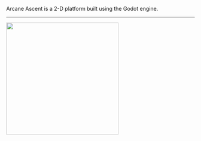 Arcane Ascent is a 2-D platform built using the Godot engine.
<hr>
<img src="https://craftedbymatthew.site/images/godot.png"height="300px"></p>
